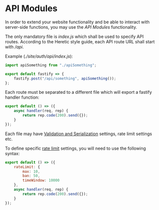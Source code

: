 # API Modules

In order to extend your website functionality and be able to interact with server-side functions, you may use the *API Modules* functionality.

The only mandatory file is *index.js* which shall be used to specify API routes. According to the Heretic style guide, each API route URL shall start with */api*.

Example (*./site/auth/api/index.js*):

```javascript
import apiSomething from "./apiSomething";

export default fastify => {
    fastify.post("/api/something", apiSomething());
};
```

Each route must be separated to a different file which will export a fastify handler function:

```javascript
export default () => ({
    async handler(req, rep) {
        return rep.code(200).send({});
    }
});
```

Each file may have [Validation and Serialization](https://www.fastify.io/docs/latest/Reference/Validation-and-Serialization/) settings, rate limit settings etc.

To define specific [rate limit](rateLimit.md) settings, you will need to use the following syntax:

```javascript
export default () => ({
    rateLimit: {
        max: 10,
        ban: 50,
        timeWindow: 10000
    },
    async handler(req, rep) {
        return rep.code(200).send({});
    }
});
```